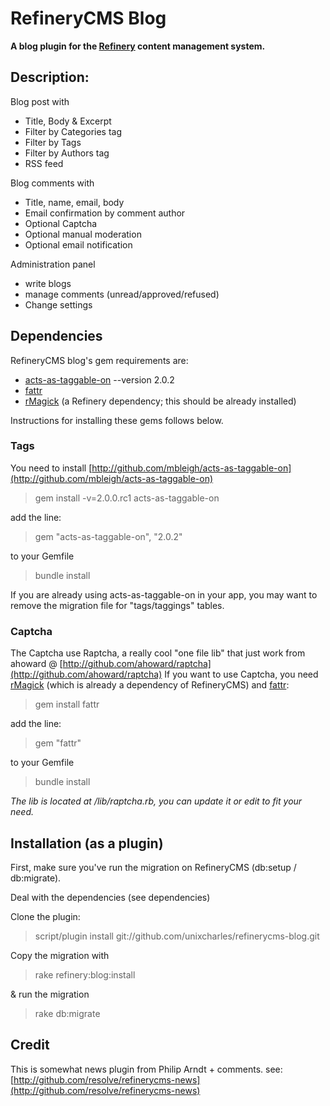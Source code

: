 # RefineryCMS Blog

__A blog plugin for the [Refinery](http://github.com/resolve/refinerycms) content management system.__

## Description:

Blog post with

* Title, Body & Excerpt
* Filter by Categories tag
* Filter by Tags
* Filter by Authors tag
* RSS feed

Blog comments with

* Title, name, email, body
* Email confirmation by comment author
* Optional Captcha
* Optional manual moderation
* Optional email notification

Administration panel

* write blogs
* manage comments (unread/approved/refused)
* Change settings

## Dependencies

RefineryCMS blog's gem requirements are:

* [acts-as-taggable-on](http://github.com/mbleigh/acts-as-taggable-on) --version 2.0.2
* [fattr](http://github.com/ahoward/fattr)
* [rMagick](http://rubygems.org/gems/rmagick) (a Refinery dependency; this should be already installed)

Instructions for installing these gems follows below.

### Tags

You need to install [http://github.com/mbleigh/acts-as-taggable-on](http://github.com/mbleigh/acts-as-taggable-on)

> gem install -v=2.0.0.rc1 acts-as-taggable-on

add the line:

> gem "acts-as-taggable-on", "2.0.2"

to your Gemfile

> bundle install

If you are already using acts-as-taggable-on in your app, you may want to remove the migration file for "tags/taggings" tables.

### Captcha

The Captcha use Raptcha, a really cool "one file lib" that just work from ahoward @ [http://github.com/ahoward/raptcha](http://github.com/ahoward/raptcha)
If you want to use Captcha, you need [rMagick](http://rubygems.org/gems/rmagick) (which is already a dependency of RefineryCMS) and [fattr](http://github.com/ahoward/fattr):

> gem install fattr

add the line:

> gem "fattr"

to your Gemfile

> bundle install

_The lib is located at /lib/raptcha.rb, you can update it or edit to fit your need._

## Installation (as a plugin)

First, make sure you've run the migration on RefineryCMS (db:setup / db:migrate).

Deal with the dependencies (see dependencies)

Clone the plugin:

> script/plugin install git://github.com/unixcharles/refinerycms-blog.git

Copy the migration with

> rake refinery:blog:install

& run the migration

> rake db:migrate

## Credit

This is somewhat news plugin from Philip Arndt + comments. see: [http://github.com/resolve/refinerycms-news](http://github.com/resolve/refinerycms-news)
